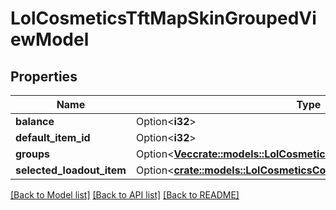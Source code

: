 # LolCosmeticsTftMapSkinGroupedViewModel

## Properties

Name | Type | Description | Notes
------------ | ------------- | ------------- | -------------
**balance** | Option<**i32**> |  | [optional]
**default_item_id** | Option<**i32**> |  | [optional]
**groups** | Option<[**Vec<crate::models::LolCosmeticsTftMapSkinGroupViewModel>**](LolCosmeticsTFTMapSkinGroupViewModel.md)> |  | [optional]
**selected_loadout_item** | Option<[**crate::models::LolCosmeticsCosmeticsTftMapSkinViewModel**](LolCosmeticsCosmeticsTFTMapSkinViewModel.md)> |  | [optional]

[[Back to Model list]](../README.md#documentation-for-models) [[Back to API list]](../README.md#documentation-for-api-endpoints) [[Back to README]](../README.md)


